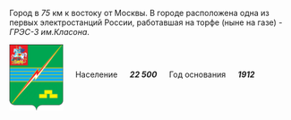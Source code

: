 <!--2021-10-24 00:32:32-->
Город в *75* км к востоку от Москвы.
В городе расположена одна из первых электростанций России, работавшая на торфе (ныне на газе) - <i>ГРЭС-3 им.Класона</i>.

<img src="Elektrogorsk.png" align="middle" width="96px"> &emsp; 
Население &emsp; ***22 500*** &emsp;
Год основания &emsp; ***1912***